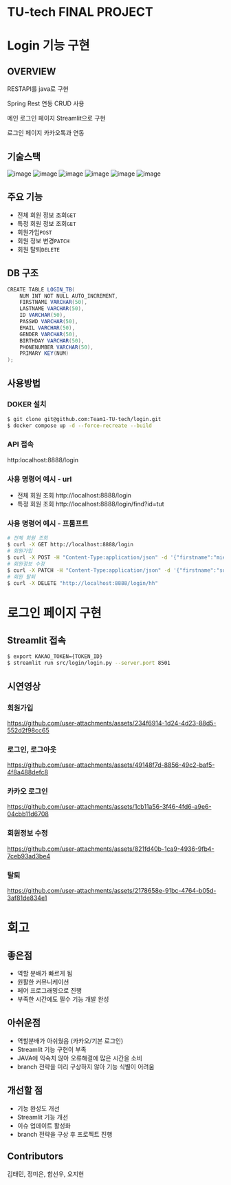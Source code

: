 # TU-tech FINAL PROJECT 
# Login 기능 구현
## OVERVIEW
RESTAPI를 java로 구현


Spring Rest 연동 CRUD 사용


메인 로그인 페이지 Streamlit으로 구현


로그인 페이지 카카오톡과 연동




## 기술스택
![image](https://github.com/user-attachments/assets/782f95fa-4c30-4c6c-b8ad-1ab62bf2fed4)
![image](https://github.com/user-attachments/assets/9999fdce-b3f0-4e60-9ef3-fddcd4335683)
![image](https://github.com/user-attachments/assets/25f13002-e07e-40e3-a98f-d15d45553b09)
![image](https://github.com/user-attachments/assets/f1c93bcd-fa7e-4115-b88e-5fa3a80ed1cb)
![image](https://github.com/user-attachments/assets/87428359-20f5-439d-ad6b-7a08e25e40b0)
![image](https://github.com/user-attachments/assets/8d765cb3-f3c2-4e5f-92fd-457a5472387c)



## 주요 기능 
- 전체 회원 정보 조회`GET`
- 특정 회원 정보 조회`GET`
- 회원가입`POST`
- 회원 정보 변경`PATCH`
- 회원 탈퇴`DELETE`

## DB 구조
```java
CREATE TABLE LOGIN_TB(
    NUM INT NOT NULL AUTO_INCREMENT,
    FIRSTNAME VARCHAR(50),
    LASTNAME VARCHAR(50),
    ID VARCHAR(50),
    PASSWD VARCHAR(50),
    EMAIL VARCHAR(50),
    GENDER VARCHAR(50),
    BIRTHDAY VARCHAR(50),
    PHONENUMBER VARCHAR(50),
    PRIMARY KEY(NUM)
);
```
## 사용방법

### DOKER 설치
```bash
$ git clone git@github.com:Team1-TU-tech/login.git
$ docker compose up -d --force-recreate --build
```

### API 접속
http:localhost:8888/login

### 사용 명령어 예시 - url
- 전체 회원 조회 http://localhost:8888/login
- 특정 회원 조회 http://localhost:8888/login/find?id=tut

### 사용 명령어 예시 - 프롬프트
```bash
# 전체 회원 조회
$ curl -X GET http://localhost:8888/login
# 회원가입
$ curl -X POST -H "Content-Type:application/json" -d '{"firstname":"mieun", "lastname":"jeong", "id":"hh", "passwd":"122345", "email":"hahahah@gmail.com",  "gender":"F", "birthday":"2024.10.11", "phonenumber":"01012341234"}' http://localhost:8888/login
# 회원정보 수정
$ curl -X PATCH -H "Content-Type:application/json" -d '{"firstname":"sunwoo", "lastname":"ham"}' http://localhost:8888/login/hh
# 회원 탈퇴
$ curl -X DELETE "http://localhost:8888/login/hh"
```

# 로그인 페이지 구현  
## Streamlit 접속
```bash
$ export KAKAO_TOKEN={TOKEN_ID}
$ streamlit run src/login/login.py --server.port 8501
```

## 시연영상
### 회원가입
https://github.com/user-attachments/assets/234f6914-1d24-4d23-88d5-552d2f98cc65

### 로그인, 로그아웃
https://github.com/user-attachments/assets/49148f7d-8856-49c2-baf5-4f8a488defc8

### 카카오 로그인
https://github.com/user-attachments/assets/1cb11a56-3f46-4fd6-a9e6-04cbb11d6708

### 회원정보 수정
https://github.com/user-attachments/assets/821fd40b-1ca9-4936-9fb4-7ceb93ad3be4

### 탈퇴
https://github.com/user-attachments/assets/2178658e-91bc-4764-b05d-3af81de834e1

# 회고

## 좋은점
- 역할 분배가 빠르게 됨  
- 원활한 커뮤니케이션  
- 페어 프로그래밍으로 진행
- 부족한 시간에도 필수 기능 개발 완성
  
## 아쉬운점
- 역할분배가 아쉬웠음 (카카오/기본 로그인) 
- Streamlit 기능 구현이 부족 
- JAVA에 익숙치 않아 오류해결에 많은 시간을 소비
- branch 전략을 미리 구상하지 않아 기능 식별이 어려움

## 개선할 점
- 기능 완성도 개선
- Streamlit 기능 개선
- 이슈 업데이트 활성화
- branch 전략을 구상 후 프로젝트 진행

## Contributors
김태민, 정미은, 함선우, 오지현
